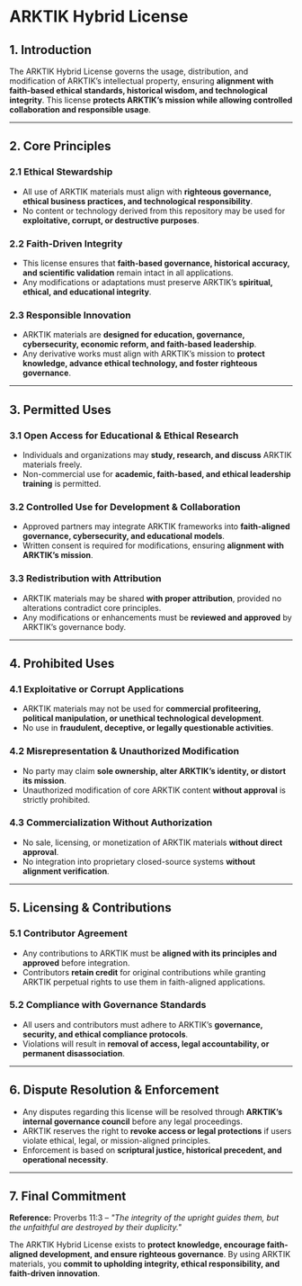 # **ARKTIK Hybrid License**

## **1. Introduction**
The ARKTIK Hybrid License governs the usage, distribution, and modification of ARKTIK’s intellectual property, ensuring **alignment with faith-based ethical standards, historical wisdom, and technological integrity**. This license **protects ARKTIK’s mission while allowing controlled collaboration and responsible usage**.

---

## **2. Core Principles**
### **2.1 Ethical Stewardship**
- All use of ARKTIK materials must align with **righteous governance, ethical business practices, and technological responsibility**.
- No content or technology derived from this repository may be used for **exploitative, corrupt, or destructive purposes**.

### **2.2 Faith-Driven Integrity**
- This license ensures that **faith-based governance, historical accuracy, and scientific validation** remain intact in all applications.
- Any modifications or adaptations must preserve ARKTIK’s **spiritual, ethical, and educational integrity**.

### **2.3 Responsible Innovation**
- ARKTIK materials are **designed for education, governance, cybersecurity, economic reform, and faith-based leadership**.
- Any derivative works must align with ARKTIK’s mission to **protect knowledge, advance ethical technology, and foster righteous governance**.

---

## **3. Permitted Uses**
### **3.1 Open Access for Educational & Ethical Research**
- Individuals and organizations may **study, research, and discuss** ARKTIK materials freely.
- Non-commercial use for **academic, faith-based, and ethical leadership training** is permitted.

### **3.2 Controlled Use for Development & Collaboration**
- Approved partners may integrate ARKTIK frameworks into **faith-aligned governance, cybersecurity, and educational models**.
- Written consent is required for modifications, ensuring **alignment with ARKTIK’s mission**.

### **3.3 Redistribution with Attribution**
- ARKTIK materials may be shared **with proper attribution**, provided no alterations contradict core principles.
- Any modifications or enhancements must be **reviewed and approved** by ARKTIK’s governance body.

---

## **4. Prohibited Uses**
### **4.1 Exploitative or Corrupt Applications**
- ARKTIK materials may not be used for **commercial profiteering, political manipulation, or unethical technological development**.
- No use in **fraudulent, deceptive, or legally questionable activities**.

### **4.2 Misrepresentation & Unauthorized Modification**
- No party may claim **sole ownership, alter ARKTIK’s identity, or distort its mission**.
- Unauthorized modification of core ARKTIK content **without approval** is strictly prohibited.

### **4.3 Commercialization Without Authorization**
- No sale, licensing, or monetization of ARKTIK materials **without direct approval**.
- No integration into proprietary closed-source systems **without alignment verification**.

---

## **5. Licensing & Contributions**
### **5.1 Contributor Agreement**
- Any contributions to ARKTIK must be **aligned with its principles and approved** before integration.
- Contributors **retain credit** for original contributions while granting ARKTIK perpetual rights to use them in faith-aligned applications.

### **5.2 Compliance with Governance Standards**
- All users and contributors must adhere to ARKTIK’s **governance, security, and ethical compliance protocols**.
- Violations will result in **removal of access, legal accountability, or permanent disassociation**.

---

## **6. Dispute Resolution & Enforcement**
- Any disputes regarding this license will be resolved through **ARKTIK’s internal governance council** before any legal proceedings.
- ARKTIK reserves the right to **revoke access or legal protections** if users violate ethical, legal, or mission-aligned principles.
- Enforcement is based on **scriptural justice, historical precedent, and operational necessity**.

---

## **7. Final Commitment**
**Reference:** Proverbs 11:3 – *"The integrity of the upright guides them, but the unfaithful are destroyed by their duplicity."*

The ARKTIK Hybrid License exists to **protect knowledge, encourage faith-aligned development, and ensure righteous governance**. By using ARKTIK materials, you **commit to upholding integrity, ethical responsibility, and faith-driven innovation**.



